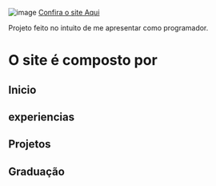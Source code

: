 ![image](https://github.com/user-attachments/assets/be0be2db-1c42-4430-b49e-5dd6d33e0de3)
<a href="https://robertojsjtv.github.io/Portifolio/">Confira o site Aqui</a>


Projeto feito no intuito de me apresentar como programador.
<h1>O site é composto por </h1>
<h2>Inicio</h2>
<h2>experiencias</h2>
<h2>Projetos</h2>
<h2>Graduação</h2>
